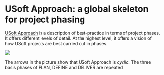 # USoft Approach: a global skeleton for project phasing

[USoft Approach](/docs/Collaboration/USoft%20Approach) is a description of best-practice in terms of project phases. It offers different levels of detail. At the highest level, it offers a vision of how USoft projects are best carried out in phases.

![](/api/Collaboration/Collaboration%20in%20a%20USoft%20project/assets/b9bb7c27-1697-4bf7-a374-07a7d5adc68c.png)

The arrows in the picture show that USoft Approach is *cyclic.* The three basis phases of PLAN, DEFINE and DELIVER are repeated.

 

 